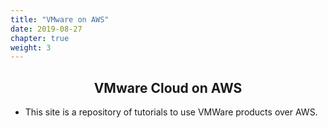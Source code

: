 ```yaml
---
title: "VMware on AWS"
date: 2019-08-27
chapter: true
weight: 3
---
```


<div style="text-align: center"><h2>VMware Cloud on AWS</h2></div>

- This site is a repository of tutorials to use VMWare products over AWS.
